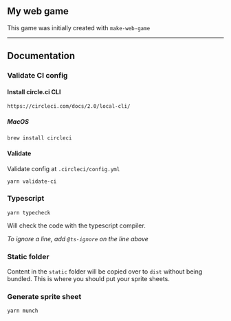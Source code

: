 ## My web game

This game was initially created with `make-web-game`

---

## Documentation

### Validate CI config

#### Install circle.ci CLI

`https://circleci.com/docs/2.0/local-cli/`

##### MacOS

`brew install circleci`

#### Validate

Validate config at `.circleci/config.yml`

`yarn validate-ci`

### Typescript

`yarn typecheck`

Will check the code with the typescript compiler.

_To ignore a line, add `@ts-ignore` on the line above_

### Static folder

Content in the `static` folder will be copied over to `dist` without being bundled. This is where you should put your sprite sheets.

### Generate sprite sheet

`yarn munch`
